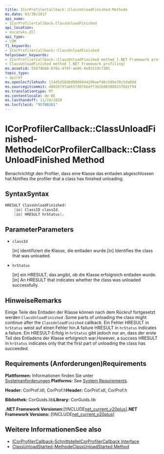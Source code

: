 ```yaml
---
title: ICorProfilerCallback::ClassUnloadFinished-Methode
ms.date: 03/30/2017
api_name:
- ICorProfilerCallback.ClassUnloadFinished
api_location:
- mscorwks.dll
api_type:
- COM
f1_keywords:
- ICorProfilerCallback::ClassUnloadFinished
helpviewer_keywords:
- ICorProfilerCallback::ClassUnloadFinished method [.NET Framework profiling]
- ClassUnloadFinished method [.NET Framework profiling]
ms.assetid: 55674b68-678a-4747-ae06-4e91519c7305
topic_type:
- apiref
ms.openlocfilehash: 114d5d58d0d9098944299aefd0cb99a70c5da09d
ms.sourcegitcommit: d8020797a6657d0fbbdff362b80300815f682f94
ms.translationtype: MT
ms.contentlocale: de-DE
ms.lasthandoff: 11/24/2020
ms.locfileid: "95700261"
---
```

# <a name="icorprofilercallbackclassunloadfinished-method"></a><span data-ttu-id="a8871-102">ICorProfilerCallback::ClassUnloadFinished-Methode</span><span class="sxs-lookup"><span data-stu-id="a8871-102">ICorProfilerCallback::ClassUnloadFinished Method</span></span>

<span data-ttu-id="a8871-103">Benachrichtigt den Profiler, dass eine Klasse das entladen abgeschlossen hat.</span><span class="sxs-lookup"><span data-stu-id="a8871-103">Notifies the profiler that a class has finished unloading.</span></span>  
  
## <a name="syntax"></a><span data-ttu-id="a8871-104">Syntax</span><span class="sxs-lookup"><span data-stu-id="a8871-104">Syntax</span></span>  
  
```cpp  
HRESULT ClassUnloadFinished(  
    [in] ClassID classId,  
    [in] HRESULT hrStatus);  
```  
  
## <a name="parameters"></a><span data-ttu-id="a8871-105">Parameter</span><span class="sxs-lookup"><span data-stu-id="a8871-105">Parameters</span></span>

- `classId`

  <span data-ttu-id="a8871-106">\[in] identifiziert die Klasse, die entladen wurde.</span><span class="sxs-lookup"><span data-stu-id="a8871-106">\[in] Identifies the class that was unloaded.</span></span>

- `hrStatus`

  <span data-ttu-id="a8871-107">\[in] ein HRESULT, das angibt, ob die Klasse erfolgreich entladen wurde.</span><span class="sxs-lookup"><span data-stu-id="a8871-107">\[in] An HRESULT that indicates whether the class was unloaded successfully.</span></span>
  
## <a name="remarks"></a><span data-ttu-id="a8871-108">Hinweise</span><span class="sxs-lookup"><span data-stu-id="a8871-108">Remarks</span></span>  

 <span data-ttu-id="a8871-109">Einige Teile des Entladen der Klasse können nach dem Rückruf fortgesetzt werden `ClassUnloadFinished` .</span><span class="sxs-lookup"><span data-stu-id="a8871-109">Some parts of unloading the class might continue after the `ClassUnloadFinished` callback.</span></span> <span data-ttu-id="a8871-110">Ein Fehler HRESULT in `hrStatus` weist auf einen Fehler hin.</span><span class="sxs-lookup"><span data-stu-id="a8871-110">A failure HRESULT in `hrStatus` indicates a failure.</span></span> <span data-ttu-id="a8871-111">Ein HRESULT-Erfolg in `hrStatus` gibt jedoch nur an, dass der erste Teil des Entladens der Klasse erfolgreich war.</span><span class="sxs-lookup"><span data-stu-id="a8871-111">However, a success HRESULT in `hrStatus` indicates only that the first part of unloading the class has succeeded.</span></span>  
  
## <a name="requirements"></a><span data-ttu-id="a8871-112">Requirements (Anforderungen)</span><span class="sxs-lookup"><span data-stu-id="a8871-112">Requirements</span></span>  

 <span data-ttu-id="a8871-113">**Plattformen:** Informationen finden Sie unter [Systemanforderungen](../../get-started/system-requirements.md).</span><span class="sxs-lookup"><span data-stu-id="a8871-113">**Platforms:** See [System Requirements](../../get-started/system-requirements.md).</span></span>  
  
 <span data-ttu-id="a8871-114">**Header:** CorProf.idl, CorProf.h</span><span class="sxs-lookup"><span data-stu-id="a8871-114">**Header:** CorProf.idl, CorProf.h</span></span>  
  
 <span data-ttu-id="a8871-115">**Bibliothek:** CorGuids.lib</span><span class="sxs-lookup"><span data-stu-id="a8871-115">**Library:** CorGuids.lib</span></span>  
  
 <span data-ttu-id="a8871-116">**.NET Framework Versionen:**[!INCLUDE[net_current_v20plus](../../../../includes/net-current-v20plus-md.md)]</span><span class="sxs-lookup"><span data-stu-id="a8871-116">**.NET Framework Versions:** [!INCLUDE[net_current_v20plus](../../../../includes/net-current-v20plus-md.md)]</span></span>  
  
## <a name="see-also"></a><span data-ttu-id="a8871-117">Weitere Informationen</span><span class="sxs-lookup"><span data-stu-id="a8871-117">See also</span></span>

- [<span data-ttu-id="a8871-118">ICorProfilerCallback-Schnittstelle</span><span class="sxs-lookup"><span data-stu-id="a8871-118">ICorProfilerCallback Interface</span></span>](icorprofilercallback-interface.md)
- [<span data-ttu-id="a8871-119">ClassUnloadStarted-Methode</span><span class="sxs-lookup"><span data-stu-id="a8871-119">ClassUnloadStarted Method</span></span>](icorprofilercallback-classunloadstarted-method.md)
